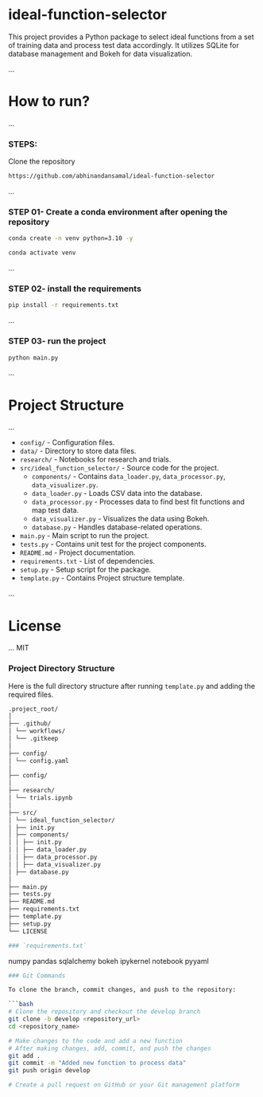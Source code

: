 # ideal-function-selector

This project provides a Python package to select ideal functions from a set of training data and process test data accordingly. It utilizes SQLite for database management and Bokeh for data visualization.

...
# How to run?
...
### STEPS:

Clone the repository

```bash
https://github.com/abhinandansamal/ideal-function-selector
```
...
### STEP 01- Create a conda environment after opening the repository

```bash
conda create -n venv python=3.10 -y
```

```bash
conda activate venv
```

...
### STEP 02- install the requirements
```bash
pip install -r requirements.txt
```

...
### STEP 03- run the project
```bash
python main.py
```

...
# Project Structure
...
* `config/` - Configuration files.
* `data/` - Directory to store data files.
* `research/` - Notebooks for research and trials.
* `src/ideal_function_selector/` - Source code for the project.
    * `components/` - Contains `data_loader.py`, `data_processor.py`, `data_visualizer.py`.
    * `data_loader.py` - Loads CSV data into the database.
    * `data_processor.py` - Processes data to find best fit functions and map test data.
    * `data_visualizer.py` - Visualizes the data using Bokeh.
    * `database.py` - Handles database-related operations.
* `main.py` - Main script to run the project.
* `tests.py` - Contains unit test for the project components.
* `README.md` - Project documentation.
* `requirements.txt` - List of dependencies.
* `setup.py` - Setup script for the package.
* `template.py` - Contains Project structure template.

...
# License
...
MIT


### Project Directory Structure
Here is the full directory structure after running `template.py` and adding the required files.

```bash
.project_root/
│
├── .github/
│ └── workflows/
│ └── .gitkeep
│
├── config/
│ └── config.yaml
│
├── config/
│
├── research/
│ └── trials.ipynb
│
├── src/
│ └── ideal_function_selector/
│ ├── init.py
│ ├── components/
│ │ ├── init.py
│ │ ├── data_loader.py
│ │ ├── data_processor.py
│ │ ├── data_visualizer.py
│ ├── database.py
│
├── main.py
├── tests.py
├── README.md
├── requirements.txt
├── template.py
├── setup.py
└── LICENSE
```

```bash
### `requirements.txt`
```
numpy
pandas
sqlalchemy
bokeh
ipykernel
notebook
pyyaml

```bash
### Git Commands

To clone the branch, commit changes, and push to the repository:

```bash
# Clone the repository and checkout the develop branch
git clone -b develop <repository_url>
cd <repository_name>

# Make changes to the code and add a new function
# After making changes, add, commit, and push the changes
git add .
git commit -m "Added new function to process data"
git push origin develop

# Create a pull request on GitHub or your Git management platform
```
